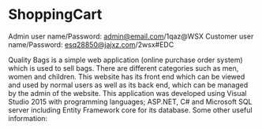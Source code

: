 # ShoppingCart

Admin user name/Password: admin@email.com/1qaz@WSX
Customer user name/Password: esq28850@jajxz.com/2wsx#EDC

Quality Bags is a simple web application (online purchase order system) which is used to sell bags. There are different categories such as men, women and children. This website has its front end which can be viewed and used by normal users as well as its back end, which can be managed by the admin of the website. This application was developed using Visual Studio 2015 with programming languages; ASP.NET, C# and Microsoft SQL server including Entity Framework core for its database. Some other useful information:
